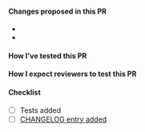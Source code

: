 #### Changes proposed in this PR ####  
-
-

#### How I've tested this PR ####


#### How I expect reviewers to test this PR ####


#### Checklist ####
- [ ] Tests added
- [ ] [CHANGELOG entry added](https://github.com/hashicorp/consul-k8s/blob/main/CONTRIBUTING.md#adding-a-changelog-entry) 
